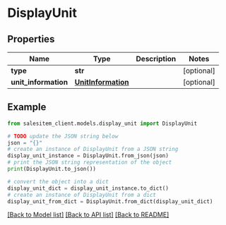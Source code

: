 # DisplayUnit


## Properties

Name | Type | Description | Notes
------------ | ------------- | ------------- | -------------
**type** | **str** |  | [optional] 
**unit_information** | [**UnitInformation**](UnitInformation.md) |  | [optional] 

## Example

```python
from salesitem_client.models.display_unit import DisplayUnit

# TODO update the JSON string below
json = "{}"
# create an instance of DisplayUnit from a JSON string
display_unit_instance = DisplayUnit.from_json(json)
# print the JSON string representation of the object
print(DisplayUnit.to_json())

# convert the object into a dict
display_unit_dict = display_unit_instance.to_dict()
# create an instance of DisplayUnit from a dict
display_unit_from_dict = DisplayUnit.from_dict(display_unit_dict)
```
[[Back to Model list]](../README.md#documentation-for-models) [[Back to API list]](../README.md#documentation-for-api-endpoints) [[Back to README]](../README.md)


